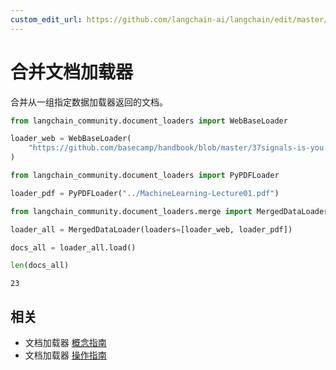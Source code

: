 ```yaml
---
custom_edit_url: https://github.com/langchain-ai/langchain/edit/master/docs/docs/integrations/document_loaders/merge_doc.ipynb
---
```


# 合并文档加载器

合并从一组指定数据加载器返回的文档。


```python
from langchain_community.document_loaders import WebBaseLoader

loader_web = WebBaseLoader(
    "https://github.com/basecamp/handbook/blob/master/37signals-is-you.md"
)
```


```python
from langchain_community.document_loaders import PyPDFLoader

loader_pdf = PyPDFLoader("../MachineLearning-Lecture01.pdf")
```


```python
from langchain_community.document_loaders.merge import MergedDataLoader

loader_all = MergedDataLoader(loaders=[loader_web, loader_pdf])
```


```python
docs_all = loader_all.load()
```


```python
len(docs_all)
```



```output
23
```

## 相关

- 文档加载器 [概念指南](/docs/concepts/#document-loaders)
- 文档加载器 [操作指南](/docs/how_to/#document-loaders)